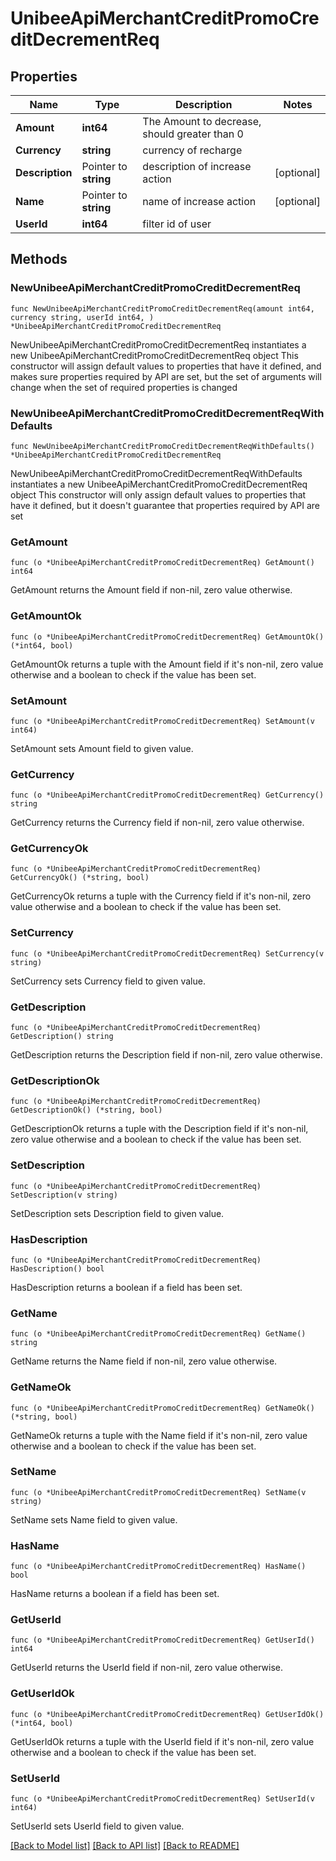# UnibeeApiMerchantCreditPromoCreditDecrementReq

## Properties

Name | Type | Description | Notes
------------ | ------------- | ------------- | -------------
**Amount** | **int64** | The Amount to decrease, should greater than 0 | 
**Currency** | **string** | currency of recharge | 
**Description** | Pointer to **string** | description of increase action | [optional] 
**Name** | Pointer to **string** | name of increase action | [optional] 
**UserId** | **int64** | filter id of user | 

## Methods

### NewUnibeeApiMerchantCreditPromoCreditDecrementReq

`func NewUnibeeApiMerchantCreditPromoCreditDecrementReq(amount int64, currency string, userId int64, ) *UnibeeApiMerchantCreditPromoCreditDecrementReq`

NewUnibeeApiMerchantCreditPromoCreditDecrementReq instantiates a new UnibeeApiMerchantCreditPromoCreditDecrementReq object
This constructor will assign default values to properties that have it defined,
and makes sure properties required by API are set, but the set of arguments
will change when the set of required properties is changed

### NewUnibeeApiMerchantCreditPromoCreditDecrementReqWithDefaults

`func NewUnibeeApiMerchantCreditPromoCreditDecrementReqWithDefaults() *UnibeeApiMerchantCreditPromoCreditDecrementReq`

NewUnibeeApiMerchantCreditPromoCreditDecrementReqWithDefaults instantiates a new UnibeeApiMerchantCreditPromoCreditDecrementReq object
This constructor will only assign default values to properties that have it defined,
but it doesn't guarantee that properties required by API are set

### GetAmount

`func (o *UnibeeApiMerchantCreditPromoCreditDecrementReq) GetAmount() int64`

GetAmount returns the Amount field if non-nil, zero value otherwise.

### GetAmountOk

`func (o *UnibeeApiMerchantCreditPromoCreditDecrementReq) GetAmountOk() (*int64, bool)`

GetAmountOk returns a tuple with the Amount field if it's non-nil, zero value otherwise
and a boolean to check if the value has been set.

### SetAmount

`func (o *UnibeeApiMerchantCreditPromoCreditDecrementReq) SetAmount(v int64)`

SetAmount sets Amount field to given value.


### GetCurrency

`func (o *UnibeeApiMerchantCreditPromoCreditDecrementReq) GetCurrency() string`

GetCurrency returns the Currency field if non-nil, zero value otherwise.

### GetCurrencyOk

`func (o *UnibeeApiMerchantCreditPromoCreditDecrementReq) GetCurrencyOk() (*string, bool)`

GetCurrencyOk returns a tuple with the Currency field if it's non-nil, zero value otherwise
and a boolean to check if the value has been set.

### SetCurrency

`func (o *UnibeeApiMerchantCreditPromoCreditDecrementReq) SetCurrency(v string)`

SetCurrency sets Currency field to given value.


### GetDescription

`func (o *UnibeeApiMerchantCreditPromoCreditDecrementReq) GetDescription() string`

GetDescription returns the Description field if non-nil, zero value otherwise.

### GetDescriptionOk

`func (o *UnibeeApiMerchantCreditPromoCreditDecrementReq) GetDescriptionOk() (*string, bool)`

GetDescriptionOk returns a tuple with the Description field if it's non-nil, zero value otherwise
and a boolean to check if the value has been set.

### SetDescription

`func (o *UnibeeApiMerchantCreditPromoCreditDecrementReq) SetDescription(v string)`

SetDescription sets Description field to given value.

### HasDescription

`func (o *UnibeeApiMerchantCreditPromoCreditDecrementReq) HasDescription() bool`

HasDescription returns a boolean if a field has been set.

### GetName

`func (o *UnibeeApiMerchantCreditPromoCreditDecrementReq) GetName() string`

GetName returns the Name field if non-nil, zero value otherwise.

### GetNameOk

`func (o *UnibeeApiMerchantCreditPromoCreditDecrementReq) GetNameOk() (*string, bool)`

GetNameOk returns a tuple with the Name field if it's non-nil, zero value otherwise
and a boolean to check if the value has been set.

### SetName

`func (o *UnibeeApiMerchantCreditPromoCreditDecrementReq) SetName(v string)`

SetName sets Name field to given value.

### HasName

`func (o *UnibeeApiMerchantCreditPromoCreditDecrementReq) HasName() bool`

HasName returns a boolean if a field has been set.

### GetUserId

`func (o *UnibeeApiMerchantCreditPromoCreditDecrementReq) GetUserId() int64`

GetUserId returns the UserId field if non-nil, zero value otherwise.

### GetUserIdOk

`func (o *UnibeeApiMerchantCreditPromoCreditDecrementReq) GetUserIdOk() (*int64, bool)`

GetUserIdOk returns a tuple with the UserId field if it's non-nil, zero value otherwise
and a boolean to check if the value has been set.

### SetUserId

`func (o *UnibeeApiMerchantCreditPromoCreditDecrementReq) SetUserId(v int64)`

SetUserId sets UserId field to given value.



[[Back to Model list]](../README.md#documentation-for-models) [[Back to API list]](../README.md#documentation-for-api-endpoints) [[Back to README]](../README.md)


